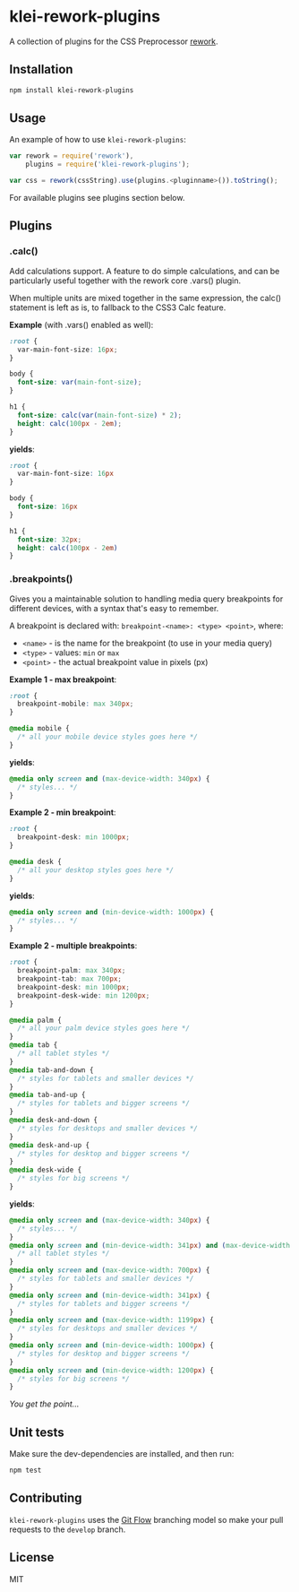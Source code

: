 klei-rework-plugins
===================

A collection of plugins for the CSS Preprocessor [rework](https://github.com/visionmedia/rework).

## Installation

```bash
npm install klei-rework-plugins
```

## Usage

An example of how to use `klei-rework-plugins`:

```javascript
var rework = require('rework'),
    plugins = require('klei-rework-plugins');

var css = rework(cssString).use(plugins.<pluginname>()).toString();
```

For available plugins see plugins section below.

## Plugins

### .calc()

Add calculations support. A feature to do simple calculations, and can be
particularly useful together with the rework core .vars() plugin.

When multiple units are mixed together in the same expression, the calc() statement
is left as is, to fallback to the CSS3 Calc feature.

**Example** (with .vars() enabled as well):

```css
:root {
  var-main-font-size: 16px;
}

body {
  font-size: var(main-font-size);
}

h1 {
  font-size: calc(var(main-font-size) * 2);
  height: calc(100px - 2em);
}
```

**yields**:

```css
:root {
  var-main-font-size: 16px
}

body {
  font-size: 16px
}

h1 {
  font-size: 32px;
  height: calc(100px - 2em)
}
```

### .breakpoints()

Gives you a maintainable solution to handling media query breakpoints
for different devices, with a syntax that's easy to remember.

A breakpoint is declared with: `breakpoint-<name>: <type> <point>`, where:

  * `<name>` - is the name for the breakpoint (to use in your media query)
  * `<type>` - values: `min` or `max`
  * `<point>` - the actual breakpoint value in pixels (px)

**Example 1 - max breakpoint**:

```css
:root {
  breakpoint-mobile: max 340px;
}

@media mobile {
  /* all your mobile device styles goes here */
}
```

**yields**:

```css
@media only screen and (max-device-width: 340px) {
  /* styles... */
}
```

**Example 2 - min breakpoint**:

```css
:root {
  breakpoint-desk: min 1000px;
}

@media desk {
  /* all your desktop styles goes here */
}
```

**yields**:

```css
@media only screen and (min-device-width: 1000px) {
  /* styles... */
}
```

**Example 2 - multiple breakpoints**:

```css
:root {
  breakpoint-palm: max 340px;
  breakpoint-tab: max 700px;
  breakpoint-desk: min 1000px;
  breakpoint-desk-wide: min 1200px;
}

@media palm {
  /* all your palm device styles goes here */
}
@media tab {
  /* all tablet styles */
}
@media tab-and-down {
  /* styles for tablets and smaller devices */
}
@media tab-and-up {
  /* styles for tablets and bigger screens */
}
@media desk-and-down {
  /* styles for desktops and smaller devices */
}
@media desk-and-up {
  /* styles for desktop and bigger screens */
}
@media desk-wide {
  /* styles for big screens */
}
```

**yields**:

```css
@media only screen and (max-device-width: 340px) {
  /* styles... */
}
@media only screen and (min-device-width: 341px) and (max-device-width: 700px) {
  /* all tablet styles */
}
@media only screen and (max-device-width: 700px) {
  /* styles for tablets and smaller devices */
}
@media only screen and (min-device-width: 341px) {
  /* styles for tablets and bigger screens */
}
@media only screen and (max-device-width: 1199px) {
  /* styles for desktops and smaller devices */
}
@media only screen and (min-device-width: 1000px) {
  /* styles for desktop and bigger screens */
}
@media only screen and (min-device-width: 1200px) {
  /* styles for big screens */
}
```

*You get the point...*

## Unit tests

Make sure the dev-dependencies are installed, and then run:

```bash
npm test
```

## Contributing

`klei-rework-plugins` uses the [Git Flow](http://nvie.com/posts/a-successful-git-branching-model/) branching model so make your pull requests to the `develop` branch.

## License

MIT
